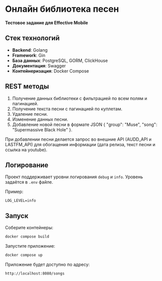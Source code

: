 # Онлайн библиотека песен
**Тестовое задание для Effective Mobile**  
## Стек технологий
- **Backend**: Golang
- **Framework**: Gin
- **База данных**: PostgreSQL, GORM, ClickHouse
- **Документация**: Swagger
- **Контейнеризация**: Docker Compose  

## REST методы  
1. Получение данных библиотеки с фильтрацией по всем полям и пагинацией.
2. Получение текста песни с пагинацией по куплетам.
3. Удаление песни.
4. Изменение данных песни.
5. Добавление новой песни в формате JSON
{
 "group": "Muse",
 "song": "Supermassive Black Hole"
}.

При добавлении песни делается запрос во внешние API (AUDD_API и LASTFM_API) для обогащения информации (дата релиза, текст песни и ссылка на youtube).  
## Логирование
Проект поддерживает уровни логирования `debug` и `info`. Уровень задаётся в `.env` файле.

Пример:
```env
LOG_LEVEL=info
```
## Запуск
Соберите контейнеры:
```bash
docker compose build
```
Запустите приложение:
```bash
docker compose up
```
Приложение будет доступно по адресу:
```
http://localhost:8080/songs
```